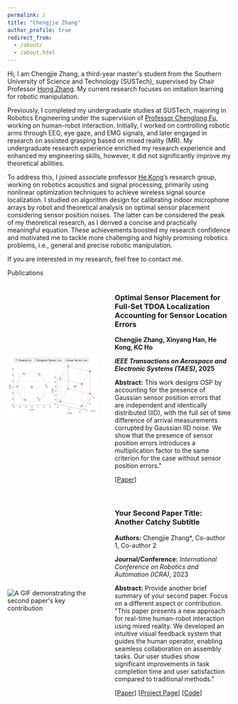 ```yaml
---
permalink: /
title: "Chengjie Zhang"
author_profile: true
redirect_from: 
  - /about/
  - /about.html
---
```


Hi, I am Chengjie Zhang, a third-year master's student from the Southern University of Science and Technology (SUSTech), supervised by Chair Professor [Hong Zhang](https://faculty.sustech.edu.cn/?tagid=zhangh33&iscss=1&snapid=1&orderby=date&go=2&lang=en). My current research focuses on imitation learning for robotic manipulation.

Previously, I completed my undergraduate studies at SUSTech, majoring in Robotics Engineering under the supervision of [Professor Chenglong Fu](https://faculty.sustech.edu.cn/?tagid=fucl&iscss=1&snapid=1&orderby=date&go=2&lang=en), working on human-robot interaction. Initially, I worked on controlling robotic arms through EEG, eye gaze, and EMG signals, and later engaged in research on assisted grasping based on mixed reality (MR). My undergraduate research experience enriched my research experience and enhanced my engineering skills, however, it did not significantly improve my theoretical abilities.

To address this, I joined associate professor [He Kong](https://www.sustech.edu.cn/en/faculties/konghe.html)’s research group, working on robotics acoustics and signal processing, primarily using nonlinear optimization techniques to achieve wireless signal source localization. I studied on algorithm design for calibrating indoor microphone arrays by robot and theoretical analysis on optimal sensor placement considering sensor position noises. The latter can be considered the peak of my theoretical research, as I derived a concise and practically meaningful equation. These achievements boosted my research confidence and motivated me to tackle more challenging and highly promising robotics problems, i.e., general and precise robotic manipulation.

If you are interested in my research, feel free to contact me.

Publications
<div style="display: flex; align-items: center; margin-bottom: 20px;">
<div style="flex: 0 0 40%; padding-right: 20px;">
<img src="/_pages/about_images/2025-TAES.png" alt="A GIF demonstrating the first paper's key contribution" style="max-width: 100%; height: auto; display: block;">
</div>
<div style="flex: 1; padding-left: 20px;">
<h3>Optimal Sensor Placement for Full-Set TDOA Localization Accounting for Sensor Location Errors</h3>
<p><strong>Chengjie Zhang, Xinyang Han, He Kong, KC Ho</strong></p>
<p><strong><em>IEEE Transactions on Aerospace and Electronic Systems (TAES)</em>, 2025</strong></p>
<p><strong>Abstract:</strong> This work designs OSP by accounting for the presence of Gaussian sensor position errors that are independent and identically distributed (IID), with the full set of time difference of arrival measurements corrupted by Gaussian IID noise. We show that the presence of sensor position errors introduces a multiplication factor to the same criterion for the case without sensor position errors."</p>
<p>
[<a href="[https://your_paper_link.com](https://ieeexplore.ieee.org/abstract/document/10972121)" target="_blank">Paper</a>]
<!-- [<a href="https://your_project_page_link.com" target="_blank">Project Page</a>] -->
<!-- [<a href="https://github.com/your_github_link" target="_blank">Code</a>] -->
</p>
</div>
</div>

<div style="display: flex; align-items: center; margin-bottom: 20px;">
<div style="flex: 0 0 40%; padding-right: 20px;">
<img src="/assets/images/your_second_paper_demo.gif" alt="A GIF demonstrating the second paper's key contribution" style="max-width: 100%; height: auto; display: block;">
</div>
<div style="flex: 1; padding-left: 20px;">
<h3>Your Second Paper Title: Another Catchy Subtitle</h3>
<p><strong>Authors:</strong> Chengjie Zhang*, Co-author 1, Co-author 2</p>
<p><strong>Journal/Conference:</strong> <em>International Conference on Robotics and Automation (ICRA)</em>, 2023</p>
<p><strong>Abstract:</strong> Provide another brief summary of your second paper. Focus on a different aspect or contribution. "This paper presents a new approach for real-time human-robot interaction using mixed reality. We developed an intuitive visual feedback system that guides the human operator, enabling seamless collaboration on assembly tasks. Our user studies show significant improvements in task completion time and user satisfaction compared to traditional methods."</p>
<p>
[<a href="https://your_second_paper_link.com" target="_blank">Paper</a>]
[<a href="https://your_second_project_page_link.com" target="_blank">Project Page</a>]
[<a href="https://github.com/your_second_github_link" target="_blank">Code</a>]
</p>
</div>
</div>
